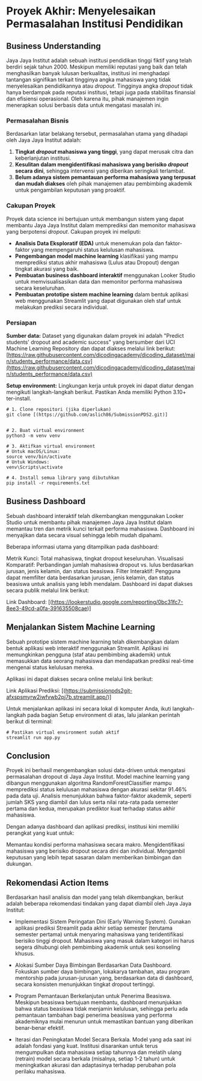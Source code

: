 # Proyek Akhir: Menyelesaikan Permasalahan Institusi Pendidikan

## Business Understanding
Jaya Jaya Institut adalah sebuah institusi pendidikan tinggi fiktif yang telah berdiri sejak tahun 2000. Meskipun memiliki reputasi yang baik dan telah menghasilkan banyak lulusan berkualitas, institusi ini menghadapi tantangan signifikan terkait tingginya angka mahasiswa yang tidak menyelesaikan pendidikannya atau *dropout*. Tingginya angka *dropout* tidak hanya berdampak pada reputasi institusi, tetapi juga pada stabilitas finansial dan efisiensi operasional. Oleh karena itu, pihak manajemen ingin menerapkan solusi berbasis data untuk mengatasi masalah ini.

### Permasalahan Bisnis
Berdasarkan latar belakang tersebut, permasalahan utama yang dihadapi oleh Jaya Jaya Institut adalah:
1.  **Tingkat *dropout* mahasiswa yang tinggi**, yang dapat merusak citra dan keberlanjutan institusi.
2.  **Kesulitan dalam mengidentifikasi mahasiswa yang berisiko *dropout* secara dini**, sehingga intervensi yang diberikan seringkali terlambat.
3.  **Belum adanya sistem pemantauan performa mahasiswa yang terpusat dan mudah diakses** oleh pihak manajemen atau pembimbing akademik untuk pengambilan keputusan yang proaktif.

### Cakupan Proyek
Proyek data science ini bertujuan untuk membangun sistem yang dapat membantu Jaya Jaya Institut dalam memprediksi dan memonitor mahasiswa yang berpotensi *dropout*. Cakupan proyek ini meliputi:
- **Analisis Data Eksploratif (EDA)** untuk menemukan pola dan faktor-faktor yang mempengaruhi status kelulusan mahasiswa.
- **Pengembangan model machine learning** klasifikasi yang mampu memprediksi status akhir mahasiswa (Lulus atau Dropout) dengan tingkat akurasi yang baik.
- **Pembuatan business dashboard interaktif** menggunakan Looker Studio untuk memvisualisasikan data dan memonitor performa mahasiswa secara keseluruhan.
- **Pembuatan prototipe sistem machine learning** dalam bentuk aplikasi web menggunakan Streamlit yang dapat digunakan oleh staf untuk melakukan prediksi secara individual.

### Persiapan

**Sumber data:**
Dataset yang digunakan dalam proyek ini adalah "Predict students' dropout and academic success" yang bersumber dari UCI Machine Learning Repository dan dapat diakses melalui link berikut:
[https://raw.githubusercontent.com/dicodingacademy/dicoding_dataset/main/students_performance/data.csv](https://raw.githubusercontent.com/dicodingacademy/dicoding_dataset/main/students_performance/data.csv)

**Setup environment:**
Lingkungan kerja untuk proyek ini dapat diatur dengan mengikuti langkah-langkah berikut. Pastikan Anda memiliki Python 3.10+ ter-install.

```
# 1. Clone repositori (jika diperlukan)
git clone [(https://github.com/aslich86/SubmissionPDS2.git)]


# 2. Buat virtual environment
python3 -m venv venv

# 3. Aktifkan virtual environment
# Untuk macOS/Linux:
source venv/bin/activate
# Untuk Windows:
venv\Scripts\activate

# 4. Install semua library yang dibutuhkan
pip install -r requirements.txt
```

## Business Dashboard
Sebuah dashboard interaktif telah dikembangkan menggunakan Looker Studio untuk membantu pihak manajemen Jaya Jaya Institut dalam memantau tren dan metrik kunci terkait performa mahasiswa. Dashboard ini menyajikan data secara visual sehingga lebih mudah dipahami.

Beberapa informasi utama yang ditampilkan pada dashboard:

Metrik Kunci: Total mahasiswa, tingkat dropout keseluruhan.
Visualisasi Komparatif: Perbandingan jumlah mahasiswa dropout vs. lulus berdasarkan jurusan, jenis kelamin, dan status beasiswa.
Filter Interaktif: Pengguna dapat memfilter data berdasarkan jurusan, jenis kelamin, dan status beasiswa untuk analisis yang lebih mendalam.
Dashboard ini dapat diakses secara publik melalui link berikut:

Link Dashboard: [(https://lookerstudio.google.com/reporting/0bc31fc7-8ee3-49cd-a0fa-391635508cae)]

## Menjalankan Sistem Machine Learning
Sebuah prototipe sistem machine learning telah dikembangkan dalam bentuk aplikasi web interaktif menggunakan Streamlit. Aplikasi ini memungkinkan pengguna (staf atau pembimbing akademik) untuk memasukkan data seorang mahasiswa dan mendapatkan prediksi real-time mengenai status kelulusan mereka.

Aplikasi ini dapat diakses secara online melalui link berikut:

Link Aplikasi Prediksi: [(https://submissionpds2git-afxspsmyrw2iwfvwb2pj7b.streamlit.app/)]

Untuk menjalankan aplikasi ini secara lokal di komputer Anda, ikuti langkah-langkah pada bagian Setup environment di atas, lalu jalankan perintah berikut di terminal:

```
# Pastikan virtual environment sudah aktif
streamlit run app.py
```
## Conclusion

Proyek ini berhasil mengembangkan solusi data-driven untuk mengatasi permasalahan dropout di Jaya Jaya Institut. Model machine learning yang dibangun menggunakan algoritma RandomForestClassifier mampu memprediksi status kelulusan mahasiswa dengan akurasi sekitar 91.46% pada data uji. Analisis menunjukkan bahwa faktor-faktor akademik, seperti jumlah SKS yang diambil dan lulus serta nilai rata-rata pada semester pertama dan kedua, merupakan prediktor kuat terhadap status akhir mahasiswa.

Dengan adanya dashboard dan aplikasi prediksi, institusi kini memiliki perangkat yang kuat untuk:

Memantau kondisi performa mahasiswa secara makro.
Mengidentifikasi mahasiswa yang berisiko dropout secara dini dan individual.
Mengambil keputusan yang lebih tepat sasaran dalam memberikan bimbingan dan dukungan.

## Rekomendasi Action Items
Berdasarkan hasil analisis dan model yang telah dikembangkan, berikut adalah beberapa rekomendasi tindakan yang dapat diambil oleh Jaya Jaya Institut:

- Implementasi Sistem Peringatan Dini (Early Warning System). Gunakan aplikasi prediksi Streamlit pada akhir setiap semester (terutama semester pertama) untuk menyaring mahasiswa yang teridentifikasi berisiko tinggi dropout. Mahasiswa yang masuk dalam kategori ini harus segera dihubungi oleh pembimbing akademik untuk sesi konseling khusus.

- Alokasi Sumber Daya Bimbingan Berdasarkan Data Dashboard. Fokuskan sumber daya bimbingan, lokakarya tambahan, atau program mentorship pada jurusan-jurusan yang, berdasarkan data di dashboard, secara konsisten menunjukkan tingkat dropout tertinggi.

- Program Pemantauan Berkelanjutan untuk Penerima Beasiswa. Meskipun beasiswa bertujuan membantu, dashboard menunjukkan bahwa status beasiswa tidak menjamin kelulusan, sehingga perlu ada pemantauan tambahan bagi penerima beasiswa yang performa akademiknya mulai menurun untuk memastikan bantuan yang diberikan benar-benar efektif.

- Iterasi dan Peningkatan Model Secara Berkala. Model yang ada saat ini adalah fondasi yang kuat. Institusi disarankan untuk terus mengumpulkan data mahasiswa setiap tahunnya dan melatih ulang (retrain) model secara berkala (misalnya, setiap 1-2 tahun) untuk meningkatkan akurasi dan adaptasinya terhadap perubahan pola perilaku mahasiswa.

